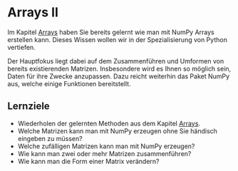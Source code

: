 # Arrays II 

Im Kapitel [Arrays](../../chapter02_basics/arrays/arrayerstellung.ipynb) haben Sie bereits gelernt wie man mit NumPy Arrays erstellen kann. Dieses Wissen wollen wir in der Spezialisierung von Python vertiefen. 

Der Hauptfokus liegt dabei auf dem Zusammenführen und Umformen von bereits existierenden Matrizen. Insbesondere wird es Ihnen so möglich sein, Daten für ihre Zwecke anzupassen. Dazu reicht weiterhin das Paket NumPy aus, welche einige Funktionen bereitstellt.  

## Lernziele 

- Wiederholen der gelernten Methoden aus dem Kapitel [Arrays](../../chapter02_basics/arrays/arrayerstellung.ipynb).
- Welche Matrizen kann man mit NumPy erzeugen ohne Sie händisch eingeben zu müssen?
- Welche zufälligen Matrizen kann man mit NumPy erzeugen?
- Wie kann man zwei oder mehr Matrizen zusammenführen? 
- Wie kann man die Form einer Matrix verändern?